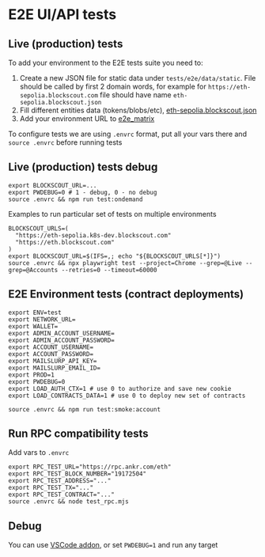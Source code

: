 # E2E UI/API tests

## Live (production) tests
To add your environment to the E2E tests suite you need to:
1. Create a new JSON file for static data under `tests/e2e/data/static`.
   File should be called by first 2 domain words, for example for `https://eth-sepolia.blockscout.com` file should have name `eth-sepolia.blockscout.json`
2. Fill different entities data (tokens/blobs/etc), [eth-sepolia.blockscout.json](tests/e2e/static/eth-sepolia.blockscout.json)
3. Add your environment URL to [e2e_matrix](.github/workflows/e2e_matrix.yaml)

To configure tests we are using `.envrc` format, put all your vars there and `source .envrc` before running tests

## Live (production) tests debug
```
export BLOCKSCOUT_URL=...
export PWDEBUG=0 # 1 - debug, 0 - no debug
source .envrc && npm run test:ondemand
```

Examples to run particular set of tests on multiple environments
```
BLOCKSCOUT_URLS=(
  "https://eth-sepolia.k8s-dev.blockscout.com"
  "https://eth.blockscout.com"
)
export BLOCKSCOUT_URL=$(IFS=,; echo "${BLOCKSCOUT_URLS[*]}")
source .envrc && npx playwright test --project=Chrome --grep=@Live --grep=@Accounts --retries=0 --timeout=60000
```

## E2E Environment tests (contract deployments)
```
export ENV=test
export NETWORK_URL=
export WALLET=
export ADMIN_ACCOUNT_USERNAME=
export ADMIN_ACCOUNT_PASSWORD=
export ACCOUNT_USERNAME=
export ACCOUNT_PASSWORD=
export MAILSLURP_API_KEY=
export MAILSLURP_EMAIL_ID=
export PROD=1
export PWDEBUG=0
export LOAD_AUTH_CTX=1 # use 0 to authorize and save new cookie
export LOAD_CONTRACTS_DATA=1 # use 0 to deploy new set of contracts

source .envrc && npm run test:smoke:account
```

## Run RPC compatibility tests
Add vars to `.envrc`
```
export RPC_TEST_URL="https://rpc.ankr.com/eth"
export RPC_TEST_BLOCK_NUMBER="19172504"
export RPC_TEST_ADDRESS="..."
export RPC_TEST_TX="..."
export RPC_TEST_CONTRACT="..."
source .envrc && node test_rpc.mjs
```

## Debug
You can use [VSCode addon](https://marketplace.visualstudio.com/items?itemName=ms-playwright.playwright), or set `PWDEBUG=1` and run any target
